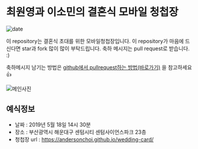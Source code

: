# 최원영과 이소민의 결혼식 모바일 청첩장
![date](https://img.shields.io/date/1558189800.svg?style=for-the-badge)

이 repository는 결혼식 초대를 위한 모바일청첩장입니다. 이 repository가 마음에 드신다면 star과 fork 많이 많이 부탁드립니다. 축하 메시지는 pull request로 받습니다. :)

축하메시지 남기는 방법은 [github에서 pullrequest하는 방법(바로가기)](https://wayhome25.github.io/git/2017/07/08/git-first-pull-request-story/) 을 참고하세요 👍

![메인사진](https://github.com/AndersonChoi/wedding-card/raw/master/docs/images/pic2.jpeg)

## 예식정보

* 날짜 : 2019년 5월 18일 14시 30분
* 장소 : 부산광역시 해운대구 센텀시티 센텀사이언스파크 23층
* 청첩장 url : https://andersonchoi.github.io/wedding-card/

